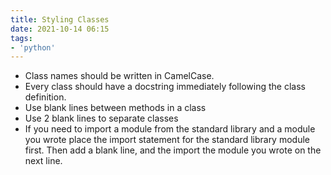 ```yaml
---
title: Styling Classes
date: 2021-10-14 06:15
tags:
- 'python'
---
```


* Class names should be written in CamelCase.
* Every class should have a docstring immediately following the class
  definition.
* Use blank lines between methods in a class
* Use 2 blank lines to separate classes
* If you need to import a module from the standard library and a module you
  wrote place the import statement for the standard library module first. Then add
  a blank line, and the import the module you wrote on the next line.
